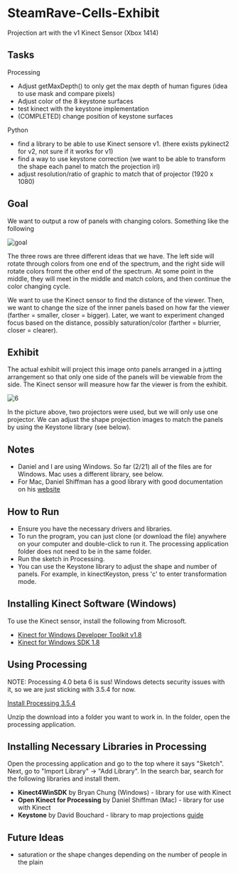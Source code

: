 # SteamRave-Cells-Exhibit

Projection art with the v1 Kinect Sensor (Xbox 1414)

## Tasks

Processing

- Adjust getMaxDepth() to only get the max depth of human figures (idea to use mask and compare pixels)
- Adjust color of the 8 keystone surfaces
- test kinect with the keystone implementation
- (COMPLETED) change position of keystone surfaces

Python

- find a library to be able to use Kinect sensore v1. (there exists pykinect2 for v2, not sure if it works for v1)
- find a way to use keystone correction (we want to be able to transform the shape each panel to match the projection irl)
- adjust resolution/ratio of graphic to match that of projector (1920 x 1080)

## Goal

We want to output a row of panels with changing colors. Something like the following

![goal](https://user-images.githubusercontent.com/84194796/155063054-f6c4c3b6-186c-4a4c-b855-321a964139c3.png)

The three rows are three different ideas that we have. The left side will rotate through colors from one end of the spectrum, and the right side will rotate colors fromt the other end of the spectrum. At some point in the middle, they will meet in the middle and match colors, and then continue the color changing cycle.

We want to use the Kinect sensor to find the distance of the viewer. Then, we want to change the size of the inner panels based on how far the viewer (farther = smaller, closer = bigger). Later, we want to experiment changed focus based on the distance, possibly saturation/color (farther = blurrier, closer = clearer).

## Exhibit

The actual exhibit will project this image onto panels arranged in a jutting arrangement so that only one side of the panels will be viewable from the side. The Kinect sensor will measure how far the viewer is from the exhibit.

![6](https://user-images.githubusercontent.com/84194796/155063965-cc14f2b0-dc16-4969-b82b-4b62791669eb.jpg)

In the picture above, two projectors were used, but we will only use one projector. We can adjust the shape projection images to match the panels by using the Keystone library (see below).

## Notes

- Daniel and I are using Windows. So far (2/21) all of the files are for Windows. Mac uses a different library, see below.
- For Mac, Daniel Shiffman has a good library with good documentation on his [website](https://shiffman.net/p5/kinect/)

## How to Run

- Ensure you have the necessary drivers and libraries.
- To run the program, you can just clone (or download the file) anywhere on your computer and double-click to run it. The processing application folder does not need to be in the same folder.
- Run the sketch in Processing.
- You can use the Keystone library to adjust the shape and number of panels. For example, in kinectKeyston, press 'c' to enter transformation mode.

## Installing Kinect Software (Windows)

To use the Kinect sensor, install the following from Microsoft.

- [Kinect for Windows Developer Toolkit v1.8](https://www.microsoft.com/en-us/download/confirmation.aspx?id=40276)
- [Kinect for Windows SDK 1.8](https://www.microsoft.com/en-us/download/confirmation.aspx?id=40278)


## Using Processing

NOTE: Processing 4.0 beta 6 is sus! Windows detects security issues with it, so we are just sticking with 3.5.4 for now.

[Install Processing 3.5.4](https://processing.org/download)

Unzip the download into a folder you want to work in. In the folder, open the processing application.

## Installing Necessary Libraries in Processing

Open the processing application and go to the top where it says "Sketch". Next, go to "Import Library" -> "Add Library". In the search bar, search for the following libraries and install them.

- **Kinect4WinSDK** by Bryan Chung (Windows) - library for use with Kinect
- **Open Kinect for Processing** by Daniel Shiffman (Mac) - library for use with Kinect
- **Keystone** by David Bouchard - library to map projections [guide](https://fh-potsdam.github.io/doing-projection-mapping/processing-keystone/)

## Future Ideas
- saturation or the shape changes depending on the number of people in the plain



